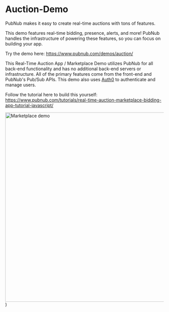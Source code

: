 # Auction-Demo

PubNub makes it easy to create real-time auctions with tons of features.

This demo features real-time bidding, presence, alerts, and more! PubNub handles the infrastructure of powering these features, so you can focus on building your app.

Try the demo here: https://www.pubnub.com/demos/auction/

This Real-Time Auction App / Marketplace Demo utilizes PubNub for all back-end functionality and has no additional back-end servers or infrastructure. All of the primary features come from the front-end and PubNub's Pub/Sub APIs. This demo also uses [Auth0](https://auth0.com) to authenticate and manage users.

Follow the tutorial here to build this yourself: https://www.pubnub.com/tutorials/real-time-auction-marketplace-bidding-app-tutorial-javascript/

<img src="https://images.ctfassets.net/3prze68gbwl1/ikuANDQ7RnsjCcaUHWNoU/da019aa5a1177a2933c2c5693793fe26/index-bidding-demo.png" alt="Marketplace demo" width="600"/>)
